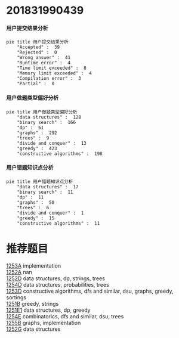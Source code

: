 # 201831990439

<!-- tabs:start -->



#### **用户提交结果分析**

```mermaid
pie title 用户提交结果分析
    "Accepted" :  39
    "Rejected" :  0
    "Wrong answer" :  41
    "Runtime error" :  4
    "Time limit exceeded" :  8
    "Memory limit exceeded" :  4
    "Compilation error" :  3
    "Partial" :  0
```

#### **用户做题类型偏好分析**

```mermaid
pie title 用户做题类型偏好分析
    "data structures" :  128
    "binary search" :  166
    "dp" :  61
    "graphs" :  292
    "trees" :  9
    "divide and conquer" :  13
    "greedy" :  423
    "constructive algorithms" :  198
```
#### **用户错题知识点分析**

```mermaid
pie title 用户错题知识点分析
    "data structures" :  17
    "binary search" :  11
    "dp" :  11
    "graphs" :  50
    "trees" :  6
    "divide and conquer" :  1
    "greedy" :  15
    "constructive algorithms" :  11
```



<!-- tabs:end -->
# 推荐题目
[1253A](https://codeforces.com/contest/1253/problem/A)		implementation		  
[1252A](https://codeforces.com/contest/1252/problem/A)		nan		  
[1252D](https://codeforces.com/contest/1252/problem/D)		data structures,
                        dp,
                        strings,
                        trees		  
[1254D](https://codeforces.com/contest/1254/problem/D)		data structures,
                        probabilities,
                        trees		  
[1253D](https://codeforces.com/contest/1253/problem/D)		constructive algorithms,
                        dfs and similar,
                        dsu,
                        graphs,
                        greedy,
                        sortings		  
[1251B](https://codeforces.com/contest/1251/problem/B)		greedy,
                        strings		  
[1251E1](https://codeforces.com/contest/1251E/problem/1)		data structures,
                        dp,
                        greedy		  
[1254E](https://codeforces.com/contest/1254/problem/E)		combinatorics,
                        dfs and similar,
                        dsu,
                        trees		  
[1255B](https://codeforces.com/contest/1255/problem/B)		graphs,
                        implementation		  
[1252G](https://codeforces.com/contest/1252/problem/G)		data structures		  
